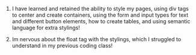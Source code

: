 1. I have learned and retained the ability to style my pages, using div tags to center and create containers, using the form and input types for text and different button elements, how to create tables, and using semantic language for extra stylings!

2. Im nervous about the float tag with the stylings, which I struggled to understand in my previous coding class!